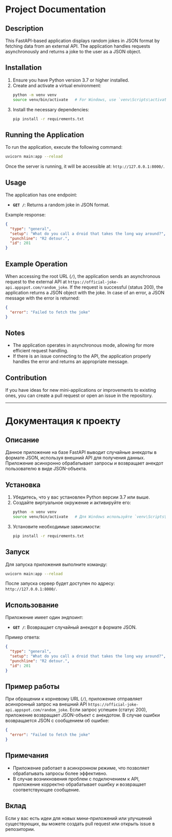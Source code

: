 # Project Documentation

## Description
This FastAPI-based application displays random jokes in JSON format by fetching data from an external API. 
The application handles requests asynchronously and returns a joke to the user as a JSON object.

## Installation
1. Ensure you have Python version 3.7 or higher installed.
2. Create and activate a virtual environment:
   ```bash
   python -m venv venv
   source venv/bin/activate   # For Windows, use `venv\Scripts\activate`
   ```
3. Install the necessary dependencies:
   ```bash
   pip install -r requirements.txt
   ```

## Running the Application
To run the application, execute the following command:
```bash
uvicorn main:app --reload
```

Once the server is running, it will be accessible at: `http://127.0.0.1:8000/`.

## Usage
The application has one endpoint:
- **`GET /`**: Returns a random joke in JSON format.

Example response:
```json
{
  "type": "general",
  "setup": "What do you call a droid that takes the long way around?",
  "punchline": "R2 detour.",
  "id": 201
}
```

## Example Operation
When accessing the root URL (`/`), the application sends an asynchronous request to the 
external API at `https://official-joke-api.appspot.com/random_joke`. If the request is successful 
(status 200), the application returns a JSON object with the joke. In case of an error,
a JSON message with the error is returned:
```json
{
  "error": "Failed to fetch the joke"
}
```

## Notes
- The application operates in asynchronous mode, allowing for more efficient request handling.
- If there is an issue connecting to the API, the application properly handles the error and returns an appropriate message.

## Contribution
If you have ideas for new mini-applications or improvements to existing ones, you can create a pull request or open an issue in the repository.

***

# Документация к проекту

## Описание
Данное приложение на базе FastAPI выводит случайные анекдоты в формате JSON, 
используя внешний API для получения данных. Приложение асинхронно обрабатывает запросы и возвращает 
анекдот пользователю в виде JSON-объекта.

## Установка
1. Убедитесь, что у вас установлен Python версии 3.7 или выше.
2. Создайте виртуальное окружение и активируйте его:
   ```bash
   python -m venv venv
   source venv/bin/activate   # Для Windows используйте `venv\Scripts\activate`
   ```
3. Установите необходимые зависимости:
   ```bash
   pip install -r requirements.txt
   ```

## Запуск
Для запуска приложения выполните команду:
```bash
uvicorn main:app --reload
```

После запуска сервер будет доступен по адресу: `http://127.0.0.1:8000/`.

## Использование
Приложение имеет один эндпоинт:
- **`GET /`**: Возвращает случайный анекдот в формате JSON.

Пример ответа:
```json
{
  "type": "general",
  "setup": "What do you call a droid that takes the long way around?",
  "punchline": "R2 detour.",
  "id": 201
}
```

## Пример работы
При обращении к корневому URL (`/`), приложение отправляет асинхронный запрос на внешний API 
`https://official-joke-api.appspot.com/random_joke`. Если запрос успешен (статус 200), 
приложение возвращает JSON-объект с анекдотом. В случае ошибки возвращается JSON с сообщением об ошибке:
```json
{
  "error": "Failed to fetch the joke"
}
```

## Примечания
- Приложение работает в асинхронном режиме, что позволяет обрабатывать запросы более эффективно.
- В случае возникновения проблем с подключением к API, приложение корректно обрабатывает ошибку и возвращает соответствующее сообщение.

## Вклад
Если у вас есть идеи для новых мини-приложений или улучшений существующих, вы можете создать pull request или открыть issue в репозитории.
